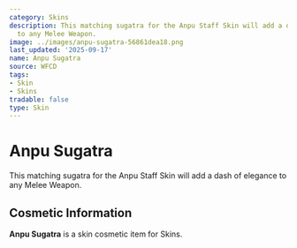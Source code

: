 ```yaml
---
category: Skins
description: This matching sugatra for the Anpu Staff Skin will add a dash of elegance
  to any Melee Weapon.
image: ../images/anpu-sugatra-56861dea18.png
last_updated: '2025-09-17'
name: Anpu Sugatra
source: WFCD
tags:
- Skin
- Skins
tradable: false
type: Skin
---
```


# Anpu Sugatra

This matching sugatra for the Anpu Staff Skin will add a dash of elegance to any Melee Weapon.

## Cosmetic Information

**Anpu Sugatra** is a skin cosmetic item for Skins.

